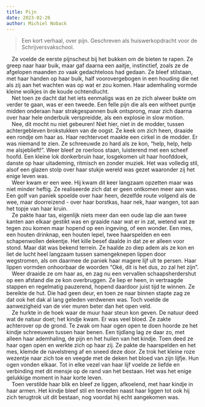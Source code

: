 ```yaml
---
title: Pijn
date: 2023-02-26
author: Michiel Noback
---
```


> Een kort verhaal, over pijn. Geschreven als huiswerkopdracht voor de Schrijversvakschool.


&emsp;Ze voelde de eerste pijnscheut bij het bukken om de bieten te rapen. Ze greep naar haar buik, maar gaf daarna een aaitje, instinctief, zoals ze de afgelopen maanden zo vaak gedachteloos had gedaan. Ze bleef stilstaan, met haar handen op haar buik, half voorovergebogen in een houding die net als zij aan het wachten was op wat er zou komen. Haar ademhaling vormde kleine wolkjes in de koude ochtendlucht.  
&emsp;Net toen ze dacht dat het iets eenmaligs was en ze zich alweer bukte om verder te gaan, was er een tweede. Een felle pijn die als een witheet puntje midden onderaan haar strakgespannen buik ontsprong, maar zich daarna over haar hele onderbuik verspreidde, als een explosie in slow motion.  
&emsp;Nee, dit mocht nu niet gebeuren! Niet hier, niet in de modder, tussen achtergebleven brokstukken van de oogst. Ze keek om zich heen, draaide een rondje om haar as. Haar rechtervoet maakte een cirkel in de modder. Er was niemand te zien. Ze schreeuwde zo hard als ze kon, “help, help, help me alsjeblieft!”. Weer bleef ze roerloos staan, luisterend met een scheef hoofd. Een kleine lok donkerbruin haar, losgekomen uit haar hoofddoek, danste op haar uitademing, ritmisch en zonder muziek. Het was volledig stil, alsof een glazen stolp over haar stukje wereld was gezet waaronder zij het enige leven was.  
&emsp;Weer kwam er een wee. Hij kwam dit keer langzaam opzetten maar was niet minder heftig. Ze realiseerde zich dat er geen ontkomen meer aan was. Een golf van paniek spoelde over haar heen, dezelfde route volgend als de wee, maar doorreizend - over haar borstkas, haar nek, haar wangen, tot aan het topje van haar kruin.  
&emsp;Ze pakte haar tas, eigenlijk niets meer dan een oude lap die aan twee kanten aan elkaar gestikt was en graaide naar wat er in zat, wetend wat ze tegen zou komen maar hopend op een ingeving, of een wonder. Een mes, een houten drinknap, een houten lepel, twee haarspelden en een schapenwollen dekentje. Het kille besef daalde in dat ze er alleen voor stond. Maar dát was bekend terrein. Ze haalde zo diep adem als ze kon en liet de lucht heel langzaam tussen samengeknepen lippen door wegstromen, als om daarmee de paniek haar magere lijf uit te persen. Haar lippen vormden onhoorbaar de woorden “Oké, dit is het dus, zo zal het zijn”.  
&emsp;Weer draaide ze om haar as, en zag nu een vervallen schaapsherdershut op een afstand die ze kon overbruggen. Ze liep er heen, in vertraagde stappen en regelmatig pauzerend, hopend daardoor juist tijd te winnen. Ze bereikte de hut. Die had geen deur, en toen ze naar binnen stapte zag ze dat ook het dak al lang geleden verdwenen was. Toch voelde de aanwezigheid van de vier muren beter dan het open veld.  
&emsp;Ze hurkte in de hoek waar de muur haar steun kon geven. De natuur deed wat de natuur doet; het kindje kwam. Er was veel bloed. Ze zakte achterover op de grond. Te zwak om haar ogen open te doen hoorde ze het kindje schreeuwen tussen haar benen. Een tijdlang lag ze daar zo, met alleen haar ademhaling, de pijn en het huilen van het kindje. Toen deed ze haar ogen open en werkte zich op haar zij. Ze pakte de haarspelden en het mes, klemde de navelstreng af en sneed deze door. Ze trok het kleine roze wezentje naar zich toe en veegde met de deken het bloed van zijn lijfje. 
Hun ogen vonden elkaar. Tot in elke vezel van haar lijf voelde ze liefde en verbinding met dit mensje op de rand van het bestaan. Het was het enige gelukkige moment in haar korte leven.   
&emsp;Toen verstilde haar blik en bleef ze liggen, afkoelend, met haar kindje in haar armen. Het kindje bleef stil en tevreden naast haar liggen tot ook hij zich terugtrok uit dit bestaan, nog voordat hij echt aangekomen was.
